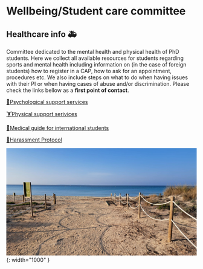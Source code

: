 # Wellbeing/Student care committee

## Healthcare info 🚑

Committee dedicated to the mental health and physical health of PhD students. Here we collect all available resources for students regarding sports and mental health including information on (in the case of foreign students) how to register in a CAP, how to ask for an appointment, procedures etc. We also include steps on what to do when having issues with their PI or when having cases of abuse and/or discrimination. Please check the links bellow as a **first point of contact**. 

[📄Psychological support services](psychological_support.html)


[🏋Physical support serivices](physical_support.html)


[🏥Medical guide for international students](medical_guide.html)


[📣Harassment Protocol](harassment_protocol.html)




![alt](assets/images/healthcare.jpeg){: width="1000" }

